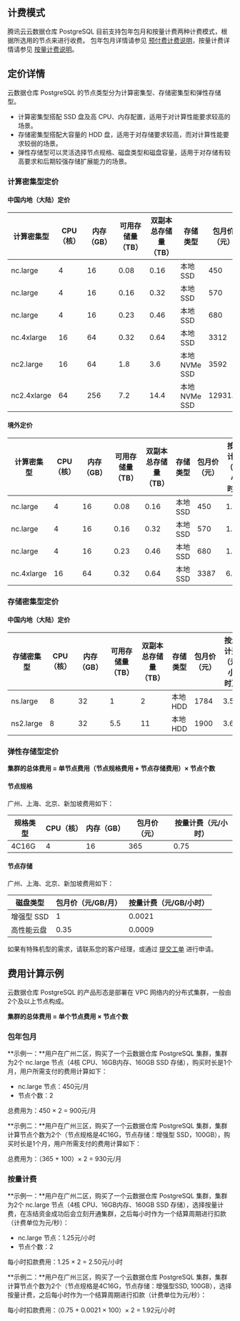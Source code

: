 ## 计费模式
腾讯云云数据仓库 PostgreSQL 目前支持包年包月和按量计费两种计费模式，根据所选用的节点来进行收费。
包年包月详情请参见 [预付费计费说明](https://cloud.tencent.com/document/product/555/9618)，按量计费详情请参见 [按量计费说明](https://cloud.tencent.com/document/product/555/9617)。

## 定价详情
云数据仓库 PostgreSQL 的节点类型分为计算密集型、存储密集型和弹性存储型。
- 计算密集型搭配 SSD 盘及高 CPU、内存配置，适用于对计算性能要求较高的场景。
- 存储密集型搭配大容量的 HDD 盘，适用于对存储要求较高，而对计算性能要求较弱的场景。
- 弹性存储型可以灵活选择节点规格、磁盘类型和磁盘容量，适用于对存储有较高要求和后期较强存储扩展能力的场景。

### 计算密集型定价

#### **中国内地（大陆）定价**
<table style="table-layout:fixed">
<thead>
<tr>
<th width="100px">计算密集型</th>
<th width="100px">CPU（核）</th>
<th width="105px">内存（GB）</th>
<th width="145px">可用存储量（TB）</th>
<th width="175px">双副本总存储量（TB）</th>
<th width="140px">存储类型</th>
<th width="115px">包月价（元）</th>
<th width="160px">按量计费（元/小时）</th>
</tr>
</thead>
<tbody><tr>
<td>nc.large</td>
<td>4</td>
<td>16</td>
<td>0.08</td>
<td>0.16</td>
<td>本地 SSD</td>
<td>450</td>
<td>1.25</td>
</tr>
<tr>
<td>nc.large</td>
<td>4</td>
<td>16</td>
<td>0.16</td>
<td>0.32</td>
<td>本地 SSD</td>
<td>570</td>
<td>1.48</td>
</tr>
<tr>
<td>nc.large</td>
<td>4</td>
<td>16</td>
<td>0.23</td>
<td>0.46</td>
<td>本地 SSD</td>
<td>680</td>
<td>1.6</td>
</tr>
<tr>
<td>nc.4xlarge</td>
<td>16</td>
<td>64</td>
<td>0.32</td>
<td>0.64</td>
<td>本地 SSD</td>
<td>3312</td>
<td>6.78</td>
</tr>
<tr>
<td>nc2.large</td>
<td>16</td>
<td>64</td>
<td>1.8</td>
<td>3.6</td>
<td>本地 NVMe SSD</td>
<td>3592</td>
<td>6.3</td>
</tr>
<tr>
<td>nc2.4xlarge</td>
<td>64</td>
<td>256</td>
<td>7.2</td>
<td>14.4</td>
<td>本地 NVMe SSD</td>
<td>12931.2</td>
<td>22.68</td>
</tr>
</tbody></table>

#### **境外定价**
<table style="table-layout:fixed">
<thead>
<tr>
<th width="100px">计算密集型</th>
<th width="100px">CPU（核）</th>
<th width="105px">内存（GB）</th>
<th width="145px">可用存储量（TB）</th>
<th width="175px">双副本总存储量（TB）</th>
<th width="140px">存储类型</th>
<th width="115px">包月价（元）</th>
<th width="160px">按量计费（元/小时）</th>
</tr>
</thead>
<tbody><tr>
<td>nc.large</td>
<td>4</td>
<td>16</td>
<td>0.08</td>
<td>0.16</td>
<td>本地 SSD</td>
<td>450</td>
<td>1.25</td>
</tr>
<tr>
<td>nc.large</td>
<td>4</td>
<td>16</td>
<td>0.16</td>
<td>	0.32</td>
<td>本地 SSD</td>
<td>570</td>
<td>1.48</td>
</tr>
<tr>
<td>nc.large</td>
<td>4</td>
<td>16</td>
<td>0.23</td>
<td>	0.46</td>
<td>本地 SSD</td>
<td>680</td>
<td>1.6</td>
</tr>
<tr>
<td>nc.4xlarge</td>
<td>16</td>
<td>64</td>
<td>0.32</td>
<td>0.64</td>
<td>本地 SSD</td>
<td>3387</td>
<td>6.97</td>
</tr>
</tbody></table>

### 存储密集型定价
#### 中国内地（大陆）定价

<table style="table-layout:fixed">
<thead>
<tr>
<th width="100px">存储密集型</th>
<th width="100px">CPU（核）</th>
<th width="105px">内存（GB）</th>
<th width="145px">可用存储量（TB）</th>
<th width="175px">双副本总存储量（TB）</th>
<th width="140px">存储类型</th>
<th width="115px">包月价（元）</th>
<th width="160px">按量计费（元/小时）</th>
</tr>
</thead>
<tbody><tr>
<td>ns.large</td>
<td>8</td>
<td>32</td>
<td>1</td>
<td>2</td>
<td>本地 HDD</td>
<td>1784</td>
<td>3.53</td>
</tr>
<tr>
<td>ns2.large</td>
<td>8</td>
<td>32</td>
<td>5.5</td>
<td>11</td>
<td>本地 HDD</td>
<td>1900</td>
<td>3.6</td>
</tr>
</tbody></table>



### **弹性存储型定价**

**集群的总体费用 = 单节点费用（节点规格费用 + 节点存储费用）× 节点个数**

#### 节点规格

广州、上海、北京、新加坡费用如下：

| 规格类型 | CPU（核） | 内存（GB） |包月价（元）|按量计费（元/小时）
|---------|---------|---------|---|---|	
|4C16G	 |4 |	16 |	365 |	0.75|

#### 节点存储

广州、上海、北京、新加坡费用如下：

| 磁盘类型 | 包月价（元/GB/月） | 按量计费（元/GB/小时） |
|---------|---------|---------|
|增强型 SSD	 |1 |	0.0021 |
|高性能云盘 |	0.35 |	0.0009 |

如果有特殊机型的需求，请联系您的客户经理，或通过 [提交工单](https://console.cloud.tencent.com/workorder/category) 进行申请。

## 费用计算示例
云数据仓库 PostgreSQL 的产品形态是部署在 VPC 网络内的分布式集群，一般由2个及以上节点构成。

**集群的总体费用 = 单个节点费用 × 节点个数**

### **包年包月**
**示例一：**用户在广州二区，购买了一个云数据仓库 PostgreSQL 集群，集群为2个 nc.large 节点（4核 CPU、16GB内存、160GB SSD 存储），购买时长是1个月，用户所需支付的费用计算如下：
- nc.large 节点：450元/月
- 节点个数：2

总费用为：450 × 2 = 900元/月

**示例二：**用户在广州三区，购买了一个云数据仓库 PostgreSQL 集群，集群计算节点个数为2个（节点规格是4C16G，节点存储：增强型 SSD，100GB），购买时长是1个月，用户所需支付的费用计算如下：

总费用为：（365 + 100）× 2 = 930元/月

### **按量计费**
**示例一：**用户在广州二区，购买了一个云数据仓库 PostgreSQL 集群，集群为2个 nc.large 节点（4核 CPU、16GB内存、160GB SSD 存储），选择按量计费，在冻结资金成功后会立刻开通集群，之后每小时作为一个结算周期进行扣款（计费单位为元/秒）：
- nc.large 节点：1.25元/小时
- 节点个数：2

每小时扣款费用：1.25 × 2 = 2.50元/小时

**示例二：**用户在广州三区，购买了一个云数据仓库 PostgreSQL 集群，集群计算节点个数为2个（节点规格是4C16G，节点存储：增强型SSD, 100GB），选择按量计费，之后每小时作为一个结算周期进行扣款（计费单位为元/秒）：

每小时扣款费用：（0.75 + 0.0021 × 100）× 2 = 1.92元/小时
